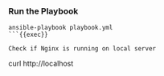 ### Run the Playbook
```
ansible-playbook playbook.yml
```{{exec}}

Check if Nginx is running on local server
```
curl http://localhost
```{{exec}}